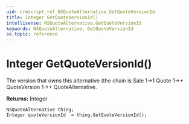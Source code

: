 ```yaml
---
uid: crmscript_ref_NSQuoteAlternative_GetQuoteVersionId
title: Integer GetQuoteVersionId()
intellisense: NSQuoteAlternative.GetQuoteVersionId
keywords: NSQuoteAlternative, GetQuoteVersionId
so.topic: reference
---
```


# Integer GetQuoteVersionId()

The version that owns this alternative (the chain is Sale 1->1 Quote 1->+ QuoteVersion 1->+ QuoteAlternative.

**Returns:** Integer

```crmscript
NSQuoteAlternative thing;
Integer quoteVersionId  = thing.GetQuoteVersionId();
```

